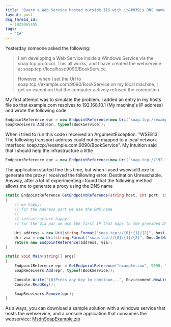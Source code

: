 ```yaml
---
title: 'Query a Web Service hosted outside IIS with it&#039;s DNS name'
layout: post
dsq_thread_id:
  - 1925065455
tags:
  - 'C#'
---
```

Yesterday someone asked the following:

> <div>
>   I am developing a Web Service inside a Windows Service via the soap.tcp protocol. This all works, and I have created the webservice at soap.tcp://localhost:9090/BookService.</p> 
>   
>   <p>
>     However, when I set the Url to soap.tcp://example.com:9090/BookService on my local machine, I get an exception that the computer actively refused the connection.
>   </p>
> </div>

My first attempt was to simulate the problem. I added an entry in my hosts file so that example.com resolves to 192.168.10.1 (My machine's IP address) and wrote the following code

```csharp
EndpointReference epr = new EndpointReference(new Uri("soap.tcp://example.com:9090/BookService"));
SoapReceivers.Add(epr, typeof(BookService));
```

When i tried to run this code i received an ArgumentException: "WSE813: The following transport address could not be mapped to a local network interface: soap.tcp://example.com:9090/BookService". My intuition said that i should help the infrastructure a little

```csharp
EndpointReference epr = new EndpointReference(new Uri("soap.tcp://192.168.10.1:9090/BookService"));
```

The application started fine this time, but when i used wsewsdl3.exe to generate the proxy i received the following error: Destination Unreachable. Anyway, after a lot of experimenting i found that the following method allows me to generate a proxy using the DNS name

```csharp
static EndpointReference GetEndpointReference(string host, int port, string path)
{
	// we happy:
	// for the Address part we use the DNS name
	//
	// infrastructure happy:
	// for the Via par we use the first IP that maps to the provided DNS name

	Uri address = new Uri(string.Format("soap.tcp://{0}:{1}/{2}", host, port, path));
	Uri via = new Uri(string.Format("soap.tcp://{0}:{1}/{2}", Dns.GetHostEntry(host).AddressList[0], port, path));
	return new EndpointReference(address, via);
}

static void Main(string[] args)
{
	EndpointReference epr = GetEndpointReference("example.com", 9090, "BookService");
	SoapReceivers.Add(epr, typeof(BookService));

	Console.Write("{0}Press any key to continue...", Environment.NewLine);
	Console.ReadKey();

	SoapReceivers.Remove(epr);
}
```

As always, you can download a sample solution with a windows service that hosts the webservice, and a console application that consumes the webservice: [MsdnSoapExample.zip](http://www.timvw.be/wp-content/code/csharp/MsdnSoapExample.zip)
